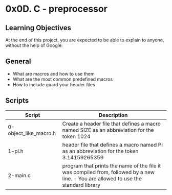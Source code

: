 # 0x0D. C - preprocessor

## Learning Objectives
At the end of this project, you are expected to be able to explain to anyone, without the help of Google:

## General
 - What are macros and how to use them
 - What are the most common predefined macros
 - How to include guard your header files

## Scripts

| Script | Description |
| ------ | ----------- |
| 0-object_like_macro.h | Create a header file that defines a macro named SIZE as an abbreviation for the token 1024 |
| 1-pi.h | header file that defines a macro named PI as an abbreviation for the token 3.14159265359 |
| 2-main.c | program that prints the name of the file it was compiled from, followed by a new line. - You are allowed to use the standard library |
